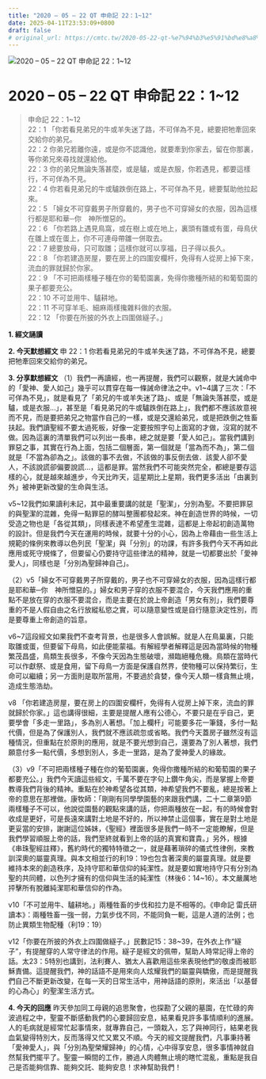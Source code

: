 ```yaml
---
title: "2020 – 05 – 22 QT 申命記 22：1~12"
date: 2025-04-11T23:53:09+0800
draft: false
# original_url: https://cmtc.tw/2020-05-22-qt-%e7%94%b3%e5%91%bd%e8%a8%98-22%ef%bc%9a112
---
```


![2020 – 05 – 22 QT 申命記 22：1\~12](/images/qt.jpg   "2020 – 05 – 22 QT 申命記 22：1\~12")

# 2020 – 05 – 22 QT 申命記 22：1\~12

> 申命記 22：1\~12  
> 22：1 「你若看見弟兄的牛或羊失迷了路，不可佯為不見，總要把牠牽回來交給你的弟兄。  
> 22：2 你弟兄若離你遠，或是你不認識他，就要牽到你家去，留在你那裏，等你弟兄來尋找就還給他。  
> 22：3 你的弟兄無論失落甚麼，或是驢，或是衣服，你若遇見，都要這樣行，不可佯為不見。  
> 22：4 你若看見弟兄的牛或驢跌倒在路上，不可佯為不見，總要幫助他拉起來。  
> 22：5 「婦女不可穿戴男子所穿戴的，男子也不可穿婦女的衣服，因為這樣行都是耶和華─你　神所憎惡的。  
> 22：6 「你若路上遇見鳥窩，或在樹上或在地上，裏頭有雛或有蛋，母鳥伏在雛上或在蛋上，你不可連母帶雛一併取去。  
> 22：7 總要放母，只可取雛；這樣你就可以享福，日子得以長久。  
> 22：8 「你若建造房屋，要在房上的四圍安欄杆，免得有人從房上掉下來，流血的罪就歸於你家。  
> 22：9 「不可把兩樣種子種在你的葡萄園裏，免得你撒種所結的和葡萄園的果子都要充公。  
> 22：10 不可並用牛、驢耕地。  
> 22：11 不可穿羊毛、細麻兩樣攙雜料做的衣服。  
> 22：12 「你要在所披的外衣上四圍做繸子。」

**1. 經文誦讀**

**2.  今天默想經文**
申 22：1 你若看見弟兄的牛或羊失迷了路，不可佯為不見，總要把牠牽回來交給你的弟兄。

**3. 分享默想經文**
（1）我們一再讀經，也一再提醒，我們可以觀察，就是大誡命中的「愛神、愛人如己」幾乎可以貫穿在每一條誡命律法之中。v1\~4講了三次：「不可佯為不見」，就是看見了「弟兄的牛或羊失迷了路」、或是「無論失落甚麼，或是驢，或是衣服…」，甚至是「看見弟兄的牛或驢跌倒在路上」，我們都不應該故意視而不見，而是要把弟兄之物當作自己的一樣，或是交還給弟兄，或是把跌倒之牲畜扶起。我們讀聖經不要太過死板，好像一定要按照字句上面寫的才做，沒寫的就不做。因為這裏的清單我們可以列出一長串，總之就是要「愛人如己」。當我們講到罪惡之事，其實在行為上面，包括二個層面，第一個就是「當為而不為」，第二個就是「不當為卻為之」。該做的事不去做，不該做的事反倒去做．該愛人卻不愛人，不該說謊卻偏要說謊…，這都是罪。當然我們不可能突然完全，都總是要存這樣的心，就是越來越進步，今天比昨天，這星期比上星期，我們更多活出「由裏到外」被神更新改變的生命與生活。

v5\~12我們如果讀利未記，其中最重要講的就是「聖潔」，分別為聖。不要把罪惡的與聖潔的混雜，免得一點罪惡的酵叫整團都發起來。神在創造世界的時候，一切受造之物也是「各從其類」，同樣表達不希望產生混雜，這都是上帝起初創造萬物的設計。但是我們今天在運用的時候，就要十分的小心，因為上帝藉由一些生活上規範的條例來教導以色列民「聖潔」與「分別」的功課，有許多我們今天不再如此應用或死守規條了，但要留心仍要持守這些律法的精神，就是一切都要出於「愛神愛人」，同樣也是「分別為聖歸神自己」。

（2）v5「婦女不可穿戴男子所穿戴的，男子也不可穿婦女的衣服，因為這樣行都是耶和華─你　神所憎惡的。」婦女和男子穿的衣服不要混合，今天我們應用的重點不是放在穿的衣服不要混合，而是主要在於說上帝創造「男女有別」，我們要尊重的不是人假自由之名行放縱私慾之實，可以隨意變性或是自行隨意決定性別，而是要尊重上帝創造的旨意。

v6\~7這段經文如果我們不查考背景，也是很多人會誤解。就是人在鳥巢裏，只能取雛或蛋，但要留下母鳥，如此便能蒙福。有解經學者解釋這是因為當時候的物種繁茂昌盛，鳥類生長很多，不像今天因為生態破壞，瀕臨絕種危機。鳥類在當時代可以作獻祭、或是食用，留下母鳥一方面是保護自然界，使物種可以保持繁衍，生命可以繼續；另一方面則是取所當用，不要過於貪婪，像今天人類一樣貪無止境，造成生態浩劫。

v8 「你若建造房屋，要在房上的四圍安欄杆，免得有人從房上掉下來，流血的罪就歸於你家。」這也講得很細，主要是提醒人應有公德心，不要只是在乎自己，更要學會「多走一里路」，多為別人著想。「加上欄杆」可能要多花一筆錢，多付一點代價，但是為了保護別人，我們就不應該疏忽或省略。我們今天蓋房子雖然沒有這種情況，但重點在於原則的應用，就是不要光想到自己，還要為了別人著想，我們願意付多一點代價，多想到別人，多走一里路，是為了愛神愛人的緣故。

（3）v9「不可把兩樣種子種在你的葡萄園裏，免得你撒種所結的和葡萄園的果子都要充公。」我們今天讀這些經文，千萬不要在字句上鑽牛角尖，而是掌握上帝要教導我們背後的精神。重點在於神希望各從其類，神希望我們不要亂，總是按著上帝的意思在那裡做。康牧師：「剛剛有同學學園藝的來跟我們講，二十二章第9節兩樣種子不可以，他說從園藝的觀點來講的話，你把兩種放在一起，有的時候會對收成是更好，可是長遠來講對土地是不好的，所以神禁止這個事，實在是對土地是更妥當的安排，謝謝這位姊妹，《聖經》裡面很多是我們一時不一定能瞭解，但是我們學習順服上帝的話，我們至終就看到上帝的話的真實和寶貴。」另外，根據《串珠聖經註釋》，舊約時代的獨特特徵之一，就是藉著瑣碎的儀式性律例，來教訓深奧的屬靈真理。與本文相並行的利19：19也包含著深奧的屬靈真理。就是要維持本來的創造秩序，及持守耶和華信仰的純潔性。就是要如實地持守只有分別為聖的共同體，以色列才擁有的信仰與生活的純潔性（林後6：14\~16）。本文嚴厲地抨擊所有脫離純潔耶和華信仰的作為。

v10「不可並用牛、驢耕地。」兩種牲畜的步伐和拉力是不相等的。《申命記 雷氏研讀本》：兩種牲畜一強一弱，力氣步伐不同，不能同負一軛，這是人道的法例；也防止異類生物配種（利19：19）

v12「你要在所披的外衣上四圍做繸子。」民數記15：38\~39，在外衣上作“繸子”，有提醒穿的人常守律法的作用。繸子是經文的佩帶，幫助人時常記得上帝的話。太23：5特別也講到，法利賽人、猶太人喜歡用這些來表現他們的敬虔而被耶穌責備。這提醒我們，神的話語不是用來向人炫耀我們的屬靈與驕傲，而是提醒我們自己不斷更新改變，在每一天的日常生活中，用神話語的原則，來活出「以基督的心為心」的聖潔生活方式。

**4. 今天的回應**
昨天參加同工母親的追思聚會，也探勘了父親的墓園，在忙碌的奔波過程之中，聖靈不斷感動我們的心要歸回安息，結果看見許多事情順利的進展。人的毛病就是經常忙起事情來，就專靠自己，一頭栽入，忘了與神同行，結果老我血氣變得特別大，反而落得又忙又累又不順。今天的經文提醒我們，凡事秉持著「愛神愛人」，與「分別為聖榮耀歸神」的心情，心中得享安息，很多事情神就自然幫我們擺平了。聖靈一瞬間的工作，勝過人肉體無止境的瞎忙混亂，重點是我自己是否能夠信靠、能夠交託、能夠安息！求神幫助我們！
